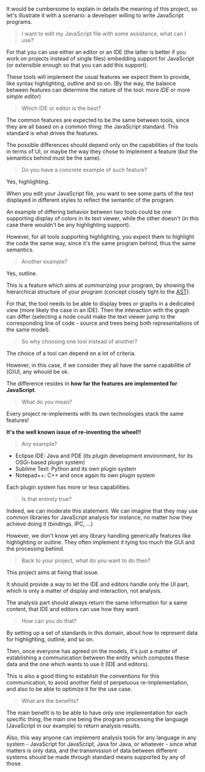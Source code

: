 It would be cumbersome to explain in details the meaning of this project, so let's illustrate it with a scenario: a developer willing to write JavaScript programs.

> I want to edit my JavaScript file with some assistance, what can I use?

For that you can use either an editor or an IDE (the latter is better if you work on projects instead of single files) embedding support for JavaScript (or extensible enough so that you can add this support).

These tools will implement the usual features we expect them to provide, like syntax highlighting, outline and so on. (By the way, the balance between features can determine the nature of the tool: more _IDE_ or more _simple editor_)

> Which IDE or editor is the best?

The common features are expected to be the same between tools, since they are all based on a common thing: the JavaScript standard. This standard is what drives the features.

The possible differences should depend only on the capabilities of the tools in terms of UI, or maybe the way they chose to implement a feature (but the semantics behind must be the same).

> Do you have a concrete example of such feature?

Yes, highlighting.

When you edit your JavaScript file, you want to see some parts of the text displayed in different styles to reflect the semantic of the program.

An example of differing behavior between two tools could be one supporting display of colors in its text viewer, while the other doesn't (in this case there wouldn't be any highlighting support).

However, for all tools supporting highlighting, you expect them to highlight the code the same way, since it's the same program behind, thus the same semantics.

> Another example?

Yes, outline.

This is a feature which aims at _summarizing_ your program, by showing the hierarchical structure of your program (concept closely tight to the [AST](http://en.wikipedia.org/wiki/Abstract_syntax_tree)).

For that, the tool needs to be able to display trees or graphs in a dedicated view (more likely the case in an IDE). Then the interaction with the graph can differ (selecting a node could make the text viewer jump to the corresponding line of code - source and trees being both representations of the same model).

> So why choosing one tool instead of another?

The choice of a tool can depend on a lot of criteria.

However, in this case, if we consider they all have the same capabilitie of (G)UI, any whould be ok.

The difference resides in __how far the features are implemented for JavaScript__.

> What do you mean?

Every project re-implements with its own technologies stack the same features!

__It's the well known issue of re-inventing the wheel!!__

> Any example?

- Eclipse IDE: Java and PDE (its plugin development environment, for its OSGi-based plugin system)
- Sublime Text: Python and its own plugin system
- Notepad++: C++ and once again its own plugin system

Each plugin system has more or less capabilities.

> Is that entirely true?

Indeed, we can moderate this statement. We can imagine that they may use common libraries for JavaScript analysis for instance, no matter how they achieve doing it (bindings, IPC, ...)

However, we don't know yet any library handling generically features like highlighting or outline. They often implement it tying too much the GUI and the processing behind.

> Back to your project, what do you want to do then?

This project aims at fixing that issue.

It should provide a way to let the IDE and editors handle only the UI part, which is only a matter of display and interaction, not analysis.

The analysis part should always return the same information for a same content, that IDE and editors can use how they want.

> How can you do that?

By setting up a set of standards in this domain, about how to represent data for highlighting, outline, and so on.

Then, once everyone has agreed on the models, it's just a matter of establishing a communication between the entity which computes these data and the one which wants to use it (IDE and editors).

This is also a good thing to establish the conventions for this communication, to avoid another field of perpetuous re-implementation, and also to be able to optimize it for the use case.

> What are the benefits?

The main benefit is to be able to have only one implementation for each specific thing, the main one being the program processing the language (JavaScript in our example) to return analysis results.

Also, this way anyone can implement analysis tools for any language in any system - JavaScript for JavaScript, Java for Java, or whatever - since what matters is only data, and the transmission of data between different systems should be made through standard means supported by any of those.
